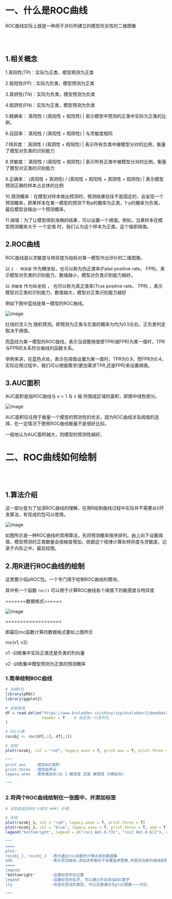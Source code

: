 # 一、什么是ROC曲线

ROC曲线实际上就是一种用于评价所建立的模型优劣性的二维图像

<br></br>

## 1.相关概念 

1.真阳性(TP)：实际为正类，模型预测为正类

2.假阳性(FP)：实际为负类，模型预测为正类

3.真阴性(TN)：实际为负类，模型预测为负类

4.假阴性(FN)：实际为正类，模型预测为负类

5.精确率： 真阳性 / (真阳性 + 假阳性) | 表示模型中预测的正类中实际为正类的比例，

6.召回率： 真阳性 / (真阳性 + 假阴性) | 与灵敏度相同

7.特异度： 真阴性 / (真阴性 + 假阳性) | 表示所有负类中被模型分对的比例，衡量了模型对负类的识别能力

8.灵敏度： 真阳性 / (真阳性 + 假阴性) | 表示所有正类中被模型分对的比例，衡量了模型对正类的识别能力

9.正确率： (真阳性 + 真阴性) / (真阳性 + 假阳性 + 真阴性 + 假阴性) | 表示模型预测正确的样本占总体的比例

10.预测概率：在模型对样本做出预测时，预测结果往往不是固定的，会呈现一个预测概率，即某样本在某一模型的预测下有p的概率为正类，1-p的概率为负类。最后模型会输出一个预测概率。

11.阈值：为了让模型得到准确的结果，可以设置一个阈值。例如，当某样本在模型预测概率大于 一个定值 时，我们认为这个样本为正类。这个值即阈值。 

## 2.ROC曲线

ROC曲线是以灵敏度与特异度为指标对某一模型作出评价的二维图像。

以 `1 - 特异度` 作为横坐标，也可以称为伪正类率(False positive rate， FPR)，表示模型对负类的识别能力，数值越小，模型对负类识别能力越好。

以  `灵敏度` 作为纵坐标 ， 也可以称为真正类率(True positive rate， TPR) ，表示模型对正类的识别能力，数值越大，模型对正类识别能力越好

例如下图中蓝线是某一模型的ROC曲线。


![image](https://user-images.githubusercontent.com/102901955/167638460-05012c00-69d3-4272-bfe0-4fee206c42a9.png)


红线的含义为 随机预测。即预测为正类与负类的概率为均为0.5左右，正负类判定取决于阈值。

而蓝线为某一模型的ROC曲线，表示当调整阈值使TPR(或FPR)为某一值时，TPR与FPR的关系符合曲线的函数关系。

举例来讲，在蓝色点处，表示在阈值设置为某一值时，TPR为0.9，而FPR为0.4。实际应用过程中，我们可以根据需求(更加需求TPR,还是FPR)来设置阈值。


## 3.AUC面积

AUC面积是指ROC曲线与 x = 1 与 x 轴 所围成区域的面积，即图中绿色部分。

![image](https://user-images.githubusercontent.com/102901955/167867291-c8deeddf-af02-4f42-bf52-8a7afddff16d.png)

AUC面积往往用于衡量一个模型的预测性的优劣，因为ROC曲线涉及阈值的选择，在一定情况下使用ROC曲线衡量不是很好比较。

一般地认为AUC面积越大，则模型的预测性越好。

# 二、ROC曲线如何绘制
<br></br>

## 1.算法介绍

这一部分是为了加深ROC曲线的理解，在用R绘制曲线过程中实际并不需要从0开发算法，有现成的包可以使用。

![image](https://img-blog.csdnimg.cn/2545fb9435984bc8b54e7ce92e92a398.gif#pic_center)

如图所示是一种ROC曲线的常用算法，先将预测概率按序排列。由上向下设置阈值，模型预测的正类数量会按梯度增加，依据这个规律计算处特异度与灵敏度，记录于内存之中，最后绘图。

## 2.用R进行ROC曲线的绘制

这里要介绍pROC包。一个专门用于绘制ROC曲线的模块。

其中有一个函数 `roc()` 可以用于计算ROC曲线各个阈值下的敏感度与特异度

=======数据格式======

![image](https://user-images.githubusercontent.com/102901955/167880563-cbc141ce-5d9d-403a-91a0-915bc8416601.png)

===================

即最后roc函数计算的数据格式要如上图所示

roc(v1, v2) 

v1 -训练集中实际正类还是负类的列向量

v2 -训练集中模型预测为正类的预测概率

### 1.简单绘制ROC曲线

```R
# 加载R包
library(pROC)
library(ggplot2)

# 读取数据
df = read.delim("https://www.bioladder.cn/shiny/zyp/bioladder2/demoData/ROC/demo.txt",# 这里读取了网络上的demo数据，将此处换成你自己电脑里的文件
                header = T    # 指定第一行是列名
)

# ROC计算
rocobj <- roc(df[,1], df[,2])

# 绘图
plot(rocobj, col = "red", legacy.axes = T, print.auc = T, print.thres = T)

"""
print.auc    -增加AUC面积
print.thres  -增加临界点
legacy.axes  -更改横坐标(以 1-敏感度 还是 敏感度 为横坐标)

"""

```
### 2.将两个ROC曲线绘制在一张图中，并添加标签

```R
# 读取数据及ROC计算同 ###1 步骤。 

# 绘图
plot(rocobj_1, col = "red", legacy.axes = T, print.thres = T)                                             
plot(rocobj_2, col = "blue", legacy.axes = T, print.thres = T, add = T)
legend("bottomright", legend = c("roc1 AUC-0.731", "roc2 AUC-0.612"), col = c("red", "blue"), lty = c(1, 1))  # 添加图例

"""
====
plot:
rocobj_1, rocobj_2  -表示通过roc函数所计算出来的数据集
add                 -表示添加曲线,添加该参数后不会覆盖原图像,而是添加新的曲线到图像上
====
legend:
"bottomright"       -设置标签所在位置
legend              -设置标签的名字, 可以通过手动添加AUC数字
lty                 -改变标签线的类型, 可以设置通过与plot图像一一对应.

"""


